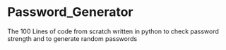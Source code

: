 # Password_Generator
The 100 Lines of code from scratch written in python to check password strength and to generate random passwords
